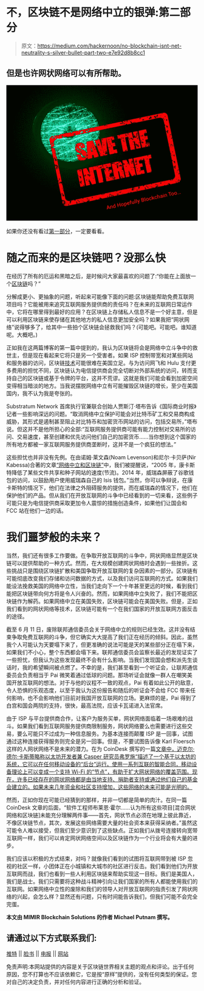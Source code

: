 # 不，区块链不是网络中立的银弹:第二部分

> 原文：<https://medium.com/hackernoon/no-blockchain-isnt-net-neutrality-s-silver-bullet-part-two-e7e92d8b8cc1>

## 但是也许网状网络可以有所帮助。

![](img/05977e7998ad2cf2873495e1ec734e4b.png)

如果你还没有看过[第一部分](/mimir-blockchain/no-blockchain-isnt-net-neutrality-s-silver-bullet-part-one-b63cf83ee244)，一定要看看。

# 随之而来的是区块链吧？没那么快

在经历了所有的厄运和黑暗之后，是时候问大家最喜欢的问题了:“你能在上面放一个[区块链](https://hackernoon.com/tagged/blockchain)吗？”

分解成更小、更抽象的问题，听起来可能像下面的问题:区块链能帮助免费互联网项目吗？它能被用来追究互联网服务提供商的责任吗？在未来的互联网日常运作中，它将在哪里得到最好的应用？在区块链上存储私人信息不是一个好主意，但是可以利用区块链来使存储在其他地方的私人信息更加安全吗？如果我把“网状网络”说得够多了，给其中一些拍个区块链会拯救我们吗？(可能吧。可能吧。谁知道呢。大概吧。)

正如我在这两篇博客的第一篇中提到的，我认为区块链将会是网络中立斗争中的救世主，但是现在看起来它将只是另一个受害者。如果 ISP 控制带宽和对某些网站和服务器的访问，区块链[技术](https://hackernoon.com/tagged/technology)可能很难在美国立足。与为访问网飞和 Hulu 支付更多费用的担忧不同，区块链认为电信提供商会完全切断对外部系统的访问，转而支持自己的区块链或基于令牌的平台，这并不荒谬。这就是我们可能会看到加密空间变得相当暗淡的地方。当我说摆脱网络中立有可能摧毁区块链的增长，至少在美国国内，我不认为我是夸张的。

Substratum Network 首席执行官兼联合创始人贾斯汀·塔布告诉《国际商业时报》记者一些影响深远的问题。“取消网络中立保护可能会对比特币矿工和交易商构成威胁，其形式是遏制甚至阻止对比特币和加密货币网站的访问，包括交易所，”塔布说。但这并不是他所担心的全部:“互联网服务提供商可能有能力控制对交易所的访问、交易速度，甚至创建和优先访问他们自己的加密货币……当你想到这个国家的所有地方都被一家互联网服务提供商垄断时，这并不是一个疯狂的想法。”

这些担忧也并非没有先例。在由诺姆·莱文森(Noam Levenson)和尼尔·卡贝萨(Nir Kabessa)合著的文章[“网络中立和区块链”](/theblock1/net-neutrality-and-blockchain-trouble-for-potential-growth-a28b012729f9)中，我们被提醒说，“2005 年，康卡斯特降低了某些文件共享和种子网站的速度(节流)。2014 年，威瑞森屏蔽了谷歌钱包的访问，以鼓励用户使用威瑞森自己的 Isis 钱包。”当然，你可以争辩说，在康卡斯特的情况下，他们在法律之外阻碍服务的提供，而在威瑞森的情况下，他们在保护他们的产品。但从我们在开放互联网的斗争中已经看到的一切来看，这些例子可能只是为电信提供商采取更加令人震惊的措施创造条件，如果他们让国会和 FCC 站在他们一边的话。

# 我们噩梦般的未来？

当然，我们还有很多工作要做。在争取开放互联网的斗争中，网状网络显然是区块链可以提供帮助的一种方式。然而，在大规模创建网状网络时会遇到一些挫折。这些挑战只是围绕区块链扩散和美国争取开放互联网的复杂因素的一部分。区块链有可能彻底改变我们存储和访问数据的方式，以及我们访问互联网的方式。如果我们能设法挽救美国的网络中立性，当我们走向下一个十年甚至更远的时候，看到我们能把区块链带向何方将是令人兴奋的。然而，如果网络中立失败了，我们不能把区块链作为解药。如果网络中立在美国失败，区块链可能会在美国失败。但是，正如我们看到的网状网络等技术，区块链可能有一个在我们国家的开放互联网方面反击的途径。

截至 6 月 11 日，废除联邦通信委员会关于网络中立的规则已经生效。这并没有结束争取免费互联网的斗争，但它确实大大提高了我们正在经历的倾斜。因此，虽然我个人可能认为天要塌下来了，但更准确的说法可能是天的某些部分正在塌下来，如果我们不小心，整个东西都会塌下来。联邦通信委员会监察长最近的发现证实了一些担忧，但我认为这些发现最终不会有什么影响。当我们发现国会想和派先生谈话时，我的希望瞬间被点燃了。不幸的是，我们甚至看到一个听证会，让联邦通信委员会负责相当于 Pai 微笑着通过低球的问题。那场听证会就像一群人在嘲笑美国开放互联网的想法。对于与他的议程不一致的观点，Pai 有着如此公开的敌意，令人恐惧的乐观态度，以至于我认为这份报告和随后的听证会不会给 FCC 带来任何影响，也不会影响他们目前对我国开放互联网的立场。更麻烦的是，Pai 得到了白宫和国会两院的支持，很快，最高法院，应该卡瓦诺进入法官席。

由于 ISP 与平台提供商合作，让客户为服务买单，网状网络面临着一场艰难的战斗。如果我们看到互联网服务提供商限制服务，网状网络要么也需要进行这些交易，要么可能只不过成为一种信息服务。为基本连接而颠覆 ISP 是一回事，试图通过这种连接获得服务则完全是另一回事。但是，不要试图告诉像 Karl Floersch 这样的人网状网络不是未来的潜力。在为 CoinDesk 撰写的一篇[文章中，迈克尔·德尔·卡斯蒂略称以太坊开发者兼 Casper 研究员弗罗施“描述了一个基于以太坊的系统，它可以在任何移动设备的“后台”运行。使用一系列互联的智能合同，移动设备理论上可以变成一个支持 Wi-Fi 的“节点”，有助于扩大网状网络的覆盖范围。现在，许多已经存在的网状网络都是由当地支持、捐助者支持或通过他们自己的基金会建立的。如果未来几年资金和社区支持增加，这些网络的未来可能是光明的。](https://www.coindesk.com/plan-b-ethereum-innovators-reviving-fight-net-neutrality/)

然而，正如你现在可能已经猜到的那样，并非一切都是简单的肉汁。在同一篇 CoinDesk 文章的后面，“软件工程师布莱恩·霍尔……认为所有这些项目[混合网状网络和区块链]未能充分理解两件事——首先，网状节点必须在地理上彼此靠近，不像区块链节点，其次，发展这些网络需要大量的社会资本来获得采纳者。”虽然这可能令人难以接受，但我们至少意识到了这些缺点。正如我们从拨号连接转向宽带互联网一样，我们可以肯定网状网络空间以及区块链作为一个行业将会有大量的进步。

我们应该以积极的方式结束，对吗？就像我们看到的试图将互联网带到被 ISP 忽视的社区一样，小团体正在小城镇和大城市的社区进行反击。我们看到他们为开放互联网而战，我们也看到一些人利用区块链来帮助实现这一目标。我们是美国人，我们是战士。我们只需要将这种战斗精神引向让我们国家的所有人都能使用我们的互联网。如果网络中立性的废除和我们的领导人对开放互联网的指责引发了网状网络的兴起，会怎么样？显然还有问题，只有时间能告诉我们，但我们可能不会完全完蛋。

**本文由 MIMIR Blockchain Solutions 的作者 Michael Putnam 撰写。**

## 请通过以下方式联系我们:

[推特](https://twitter.com/MimirBlockchain) || [脸书](https://www.facebook.com/MimirBlockchain/) || [电报](https://t.me/mimirblockchain) || [网站](https://mimirblockchain.solutions)

免责声明:本网站提供的内容是关于区块链世界相关主题的观点和评论。出于任何原因，您不打算也不应该依赖它，它是按“原样”提供的，没有任何类型的保证。您对自己的决定负责，并对任何内容进行正确的分析和验证。